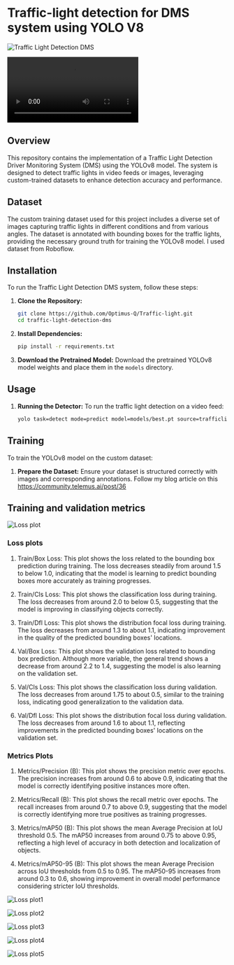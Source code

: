 # Traffic-light detection for DMS system using YOLO V8

![Traffic Light Detection DMS](output/traffic.png)

![Traffic Light Detection DMS](output/traficlight.avi)

## Overview

This repository contains the implementation of a Traffic Light Detection Driver Monitoring System (DMS) using the YOLOv8 model. The system is designed to detect traffic lights in video feeds or images, leveraging custom-trained datasets to enhance detection accuracy and performance.

## Dataset

The custom training dataset used for this project includes a diverse set of images capturing traffic lights in different conditions and from various angles. The dataset is annotated with bounding boxes for the traffic lights, providing the necessary ground truth for training the YOLOv8 model. I used dataset from Roboflow.

## Installation

To run the Traffic Light Detection DMS system, follow these steps:

1. **Clone the Repository:**
   ```bash
   git clone https://github.com/Optimus-Q/Traffic-light.git
   cd traffic-light-detection-dms
   ```
   
2. **Install Dependencies:**
   ```bash
   pip install -r requirements.txt
   ```

3. **Download the Pretrained Model:**
   Download the pretrained YOLOv8 model weights and place them in the `models` directory.

## Usage

1. **Running the Detector:**
   To run the traffic light detection on a video feed:
   ```bash
   yolo task=detect mode=predict model=models/best.pt source=trafficlight.mp4
   ```

## Training

To train the YOLOv8 model on the custom dataset:

1. **Prepare the Dataset:**
   Ensure your dataset is structured correctly with images and corresponding annotations. Follow my blog article on this
   https://community.telemus.ai/post/36

   
## Training and validation metrics

![Loss plot](metric/results.png)

### Loss plots

 1. Train/Box Loss:
     This plot shows the loss related to the bounding box prediction during training.
     The loss decreases steadily from around 1.5 to below 1.0, indicating that the model is learning to predict bounding boxes more accurately as training progresses.

2. Train/Cls Loss:
     This plot shows the classification loss during training.
     The loss decreases from around 2.0 to below 0.5, suggesting that the model is improving in classifying objects correctly.

3. Train/Dfl Loss:
     This plot shows the distribution focal loss during training.
     The loss decreases from around 1.3 to about 1.1, indicating improvement in the quality of the predicted bounding boxes' locations.

4. Val/Box Loss:
     This plot shows the validation loss related to bounding box prediction.
     Although more variable, the general trend shows a decrease from around 2.2 to 1.4, suggesting the model is also learning on the validation set.

5. Val/Cls Loss:
     This plot shows the classification loss during validation.
     The loss decreases from around 1.75 to about 0.5, similar to the training loss, indicating good generalization to the validation data.

6. Val/Dfl Loss:
     This plot shows the distribution focal loss during validation.
     The loss decreases from around 1.6 to about 1.1, reflecting improvements in the predicted bounding boxes' locations on the validation set.

### Metrics Plots

 1. Metrics/Precision (B):
     This plot shows the precision metric over epochs.
     The precision increases from around 0.6 to above 0.9, indicating that the model is correctly identifying positive instances more often.

 2. Metrics/Recall (B):
     This plot shows the recall metric over epochs.
     The recall increases from around 0.7 to above 0.9, suggesting that the model is correctly identifying more true positives as training progresses.

 3. Metrics/mAP50 (B):
     This plot shows the mean Average Precision at IoU threshold 0.5.
     The mAP50 increases from around 0.75 to above 0.95, reflecting a high level of accuracy in both detection and localization of objects.

 4. Metrics/mAP50-95 (B):
     This plot shows the mean Average Precision across IoU thresholds from 0.5 to 0.95.
     The mAP50-95 increases from around 0.3 to 0.6, showing improvement in overall model performance considering stricter IoU thresholds.

![Loss plot1](metric/P_curve.png)

![Loss plot2](metric/confusion_matrix_normalized.png)

![Loss plot3](metric/results_1.jpg)

![Loss plot4](metric/results_2.png)

![Loss plot5](metric/results_3.png)
